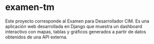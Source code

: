 # examen-tm
Este proyecto corresponde al Examen para Desarrollador CIM. Es una aplicación web desarrollada en Django que muestra un dashboard interactivo con mapas, tablas y gráficos generados a partir de datos obtenidos de una API externa.
